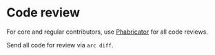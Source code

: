 # Code review

For core and regular contributors, use [Phabricator](http://codereview.cc/) for all code reviews.

Send all code for review via `arc diff`.